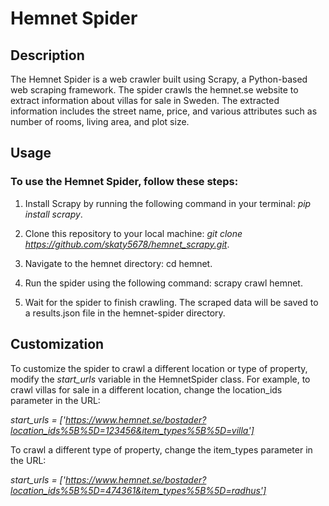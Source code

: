 # Hemnet Spider


## Description

The Hemnet Spider is a web crawler built using Scrapy, a Python-based web scraping framework. The spider crawls the hemnet.se website to extract information about villas for sale in Sweden. The extracted information includes the street name, price, and various attributes such as number of rooms, living area, and plot size.


## Usage

### To use the Hemnet Spider, follow these steps:

1. Install Scrapy by running the following command in your terminal:
*pip install scrapy*.

2. Clone this repository to your local machine:
*git clone https://github.com/skaty5678/hemnet_scrapy.git*.

3. Navigate to the hemnet directory: cd hemnet.

4. Run the spider using the following command: scrapy crawl hemnet.

5. Wait for the spider to finish crawling. The scraped data will be saved to a results.json file in the hemnet-spider directory.


## Customization

To customize the spider to crawl a different location or type of property, modify the *start_urls* variable in the HemnetSpider class. For example, to crawl villas for sale in a different location, change the location_ids parameter in the URL:


*start_urls = ['https://www.hemnet.se/bostader?location_ids%5B%5D=123456&item_types%5B%5D=villa']*

To crawl a different type of property, change the item_types parameter in the URL:

*start_urls = ['https://www.hemnet.se/bostader?location_ids%5B%5D=474361&item_types%5B%5D=radhus']*







